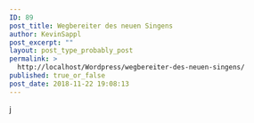 ```yaml
---
ID: 89
post_title: Wegbereiter des neuen Singens
author: KevinSappl
post_excerpt: ""
layout: post_type_probably_post
permalink: >
  http://localhost/Wordpress/wegbereiter-des-neuen-singens/
published: true_or_false
post_date: 2018-11-22 19:08:13
---
```

j
